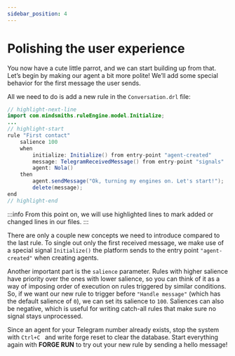 ```yaml
---
sidebar_position: 4
---
```


# Polishing the user experience

You now have a cute little parrot, and we can start building up from that.
Let’s begin by making our agent a bit more polite! We’ll add some special behavior for the first message the user sends.

All we need to do is add a new rule in the ```Conversation.drl``` file:

```java title="rules/Nola/Conversation.drl"
// highlight-next-line
import com.mindsmiths.ruleEngine.model.Initialize;
...
// highlight-start
rule "First contact"
    salience 100
    when
        initialize: Initialize() from entry-point "agent-created"
        message: TelegramReceivedMessage() from entry-point "signals"
        agent: Nola()
    then
        agent.sendMessage("Ok, turning my engines on. Let's start!");
        delete(message);
end
// highlight-end
```

:::info
From this point on, we will use highlighted lines to mark added or changed lines in our files. 
:::

There are only a couple new concepts we need to introduce compared to the last rule.
To single out only the first received message, we make use of a special signal ```Initialize()``` the platform sends to the entry point ```"agent-created"```  when creating agents.


Another important part is the ```salience``` parameter. Rules with higher salience have priority over the ones with lower salience, so you can think of it as a way of imposing order of execution on rules triggered by similar conditions. So, if we want our new rule to trigger before ```"Handle message"``` (which has the default salience of ``0``), we can set its salience to ``100``. Saliences can also be negative, which is useful for writing catch-all rules that make sure no signal stays unprocessed.


Since an agent for your Telegram number already exists, stop the system with ```Ctrl+C ``` and write forge reset to clear the database.
Start everything again with **FORGE RUN** to try out your new rule by sending a hello message!
